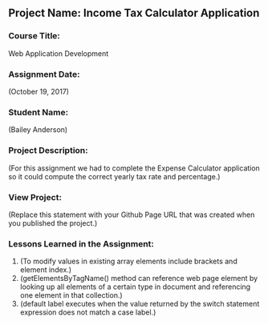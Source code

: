 ## Project Name:  Income Tax Calculator Application

### Course Title:
Web Application Development

### Assignment Date:  
(October 19, 2017)

### Student Name:  
(Bailey Anderson)

### Project Description:
(For this assignment we had to complete the Expense Calculator application so it could compute the correct yearly tax rate and percentage.)

### View Project:
(Replace this statement with your Github Page URL that was created when you 
 published the project.)

### Lessons Learned in the Assignment:
1. (To modify values in existing array elements include brackets and element index.)
2. (getElementsByTagName() method can reference web page element by looking up all elements of a certain type in document and referencing one element in that collection.)
3. (default label executes when the value returned by the switch statement expression does not match a case label.)

